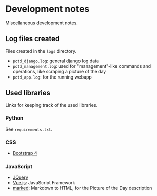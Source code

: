 # Development notes

Miscellaneous development notes.

## Log files created

Files created in the `logs` directory.

 - `potd_django.log`: general django log data
 - `potd_management.log`: used for "management"-like commands and operations, like scraping a picture of the day
 - `potd_app.log`: for the running webapp

## Used libraries

Links for keeping track of the used libraries.

### Python

See `requirements.txt`.

### CSS

- [Bootstrap 4](https://v4-alpha.getbootstrap.com/)

### JavaScript

- [JQuery](https://jquery.com/)
- [Vue.js](https://vuejs.org): JavaScript Framework
- [marked](https://github.com/chjj/marked): Markdown to HTML, for the Picture of the Day description
